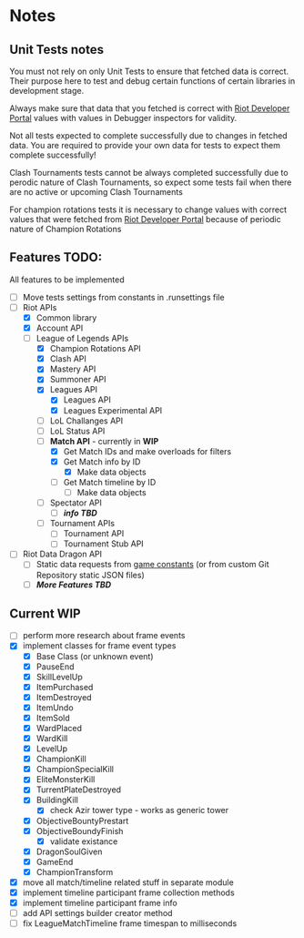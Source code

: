 # Notes
## Unit Tests notes
You must not rely on only Unit Tests to ensure that fetched data is correct. 
Their purpose here to test and debug certain functions of certain libraries in development stage.

Always make sure that data that you fetched is correct with [Riot Developer Portal](https://developer.riotgames.com/apis) values
with values in Debugger inspectors for validity.

Not all tests expected to complete successfully due to changes in fetched data. 
You are required to provide your own data for tests to expect them complete successfully!

Clash Tournaments tests cannot be always completed successfully due to perodic nature of Clash Tournaments,
so expect some tests fail when there are no active or upcoming Clash Tournaments

For champion rotations tests it is necessary to change values with correct values that were fetched from [Riot Developer Portal](https://developer.riotgames.com/apis)
because of periodic nature of Champion Rotations

## Features TODO:
All features to be implemented

- [ ] Move tests settings from constants in .runsettings file
- [ ] Riot APIs
	- [x] Common library
	- [x] Account API
	- [ ] League of Legends APIs
		- [x] Champion Rotations API
		- [x] Clash API
		- [x] Mastery API
		- [x] Summoner API
		- [x] Leagues API
			- [x] Leagues API
			- [x] Leagues Experimental API
		- [ ] LoL Challanges API
		- [ ] LoL Status API
		- [ ] **Match API** - currently in **WIP**
			- [x] Get Match IDs and make overloads for filters
			- [x] Get Match info by ID
				- [x] Make data objects
			- [ ] Get Match timeline by ID
				- [ ] Make data objects
		- [ ] Spectator API
			- [ ] ***info TBD***
		- [ ] Tournament APIs
			- [ ] Tournament API
			- [ ] Tournament Stub API
- [ ] Riot Data Dragon API
	- [ ] Static data requests from [game constants](https://developer.riotgames.com/docs/lol#general_game-constants) (or from custom Git Repository static JSON files)
	- [ ] ***More Features TBD***

## Current WIP
- [ ] perform more research about frame events
- [x] implement classes for frame event types
    - [x] Base Class (or unknown event)
    - [x] PauseEnd
	- [x] SkillLevelUp
	- [x] ItemPurchased
	- [x] ItemDestroyed
	- [x] ItemUndo
	- [x] ItemSold
	- [x] WardPlaced
	- [x] WardKill
	- [x] LevelUp
	- [x] ChampionKill
	- [x] ChampionSpecialKill
	- [x] EliteMonsterKill
	- [x] TurrentPlateDestroyed
	- [x] BuildingKill
    	- [x] check Azir tower type - works as generic tower
	- [x] ObjectiveBountyPrestart
	- [x] ObjectiveBoundyFinish
    	- [x] validate existance
	- [x] DragonSoulGiven
	- [x] GameEnd
	- [x] ChampionTransform
- [x] move all match/timeline related stuff in separate module
- [x] implement timeline participant frame collection methods
- [x] implement timeline participant frame info
- [ ] add API settings builder creator method
- [ ] fix LeagueMatchTimeline frame timespan to milliseconds